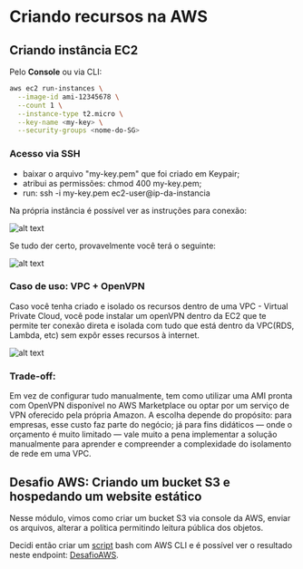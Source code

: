 # Criando recursos na AWS

## Criando instância EC2

Pelo **Console**  ou via CLI:  

```bash
aws ec2 run-instances \
  --image-id ami-12345678 \
  --count 1 \
  --instance-type t2.micro \
  --key-name <my-key> \
  --security-groups <nome-do-SG>
````

### Acesso via SSH

- baixar o arquivo "my-key.pem" que foi criado em Keypair;
- atribui as permissões: chmod 400 my-key.pem;
- run: ssh -i my-key.pem ec2-user@ip-da-instancia


Na própria instância é possível ver as instruções para conexão:


![alt text](./images/connectViaSSH.png)

Se tudo der certo, provavelmente você terá o seguinte:

![alt text](<./images/ssh-ec2.png>)




### Caso de uso: VPC + OpenVPN

Caso você tenha criado e isolado os recursos dentro de uma VPC - Virtual Private Cloud, você pode instalar um openVPN dentro da EC2 que te permite ter conexão direta e isolada com tudo  que está dentro da VPC(RDS, Lambda, etc) sem expôr esses recursos à internet. 


![alt text](./images/diagramEC2OpenVpn.png)

### Trade-off:

Em vez de configurar tudo manualmente, tem como utilizar uma AMI pronta com OpenVPN disponível no AWS Marketplace ou optar por um serviço de VPN oferecido pela própria Amazon. A escolha depende do propósito: para empresas, esse custo faz parte do negócio; já para fins didáticos — onde o orçamento é muito limitado — vale muito a pena implementar a solução manualmente para aprender e compreender a complexidade do isolamento de rede em uma VPC.

## Desafio AWS: Criando um bucket S3 e hospedando um website estático

Nesse módulo, vimos como criar um bucket S3 via console da AWS, enviar os arquivos, alterar a política permitindo leitura pública dos objetos. 

Decidi então criar um [script](deploy_website_s3.sh) bash com AWS CLI e é possível ver o resultado neste endpoint: [DesafioAWS](http://dio-staticwebsite.s3-website-us-east-1.amazonaws.com/).

